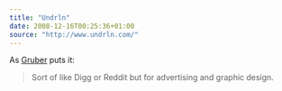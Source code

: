 ```yaml
---
title: "Undrln"
date: 2008-12-16T00:25:36+01:00
source: "http://www.undrln.com/"
---
```


As [Gruber](http://daringfireball.net/linked/2008/12/15/undrln) puts it:

> Sort of like Digg or Reddit but for advertising and graphic design.
